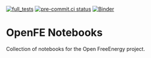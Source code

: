 [![full_tests](https://github.com/mikemhenry/openfe-notebooks/actions/workflows/CI.yml/badge.svg)](https://github.com/mikemhenry/openfe-notebooks/actions/workflows/CI.yml)
[![pre-commit.ci status](https://results.pre-commit.ci/badge/github/mikemhenry/openfe-notebooks/main.svg)](https://results.pre-commit.ci/latest/github/mikemhenry/openfe-notebooks/main)
[![Binder](https://mybinder.org/badge_logo.svg)](https://mybinder.org/v2/gh/mikemhenry/openfe-notebooks/HEAD)

# OpenFE Notebooks

Collection of notebooks for the Open FreeEnergy project.

